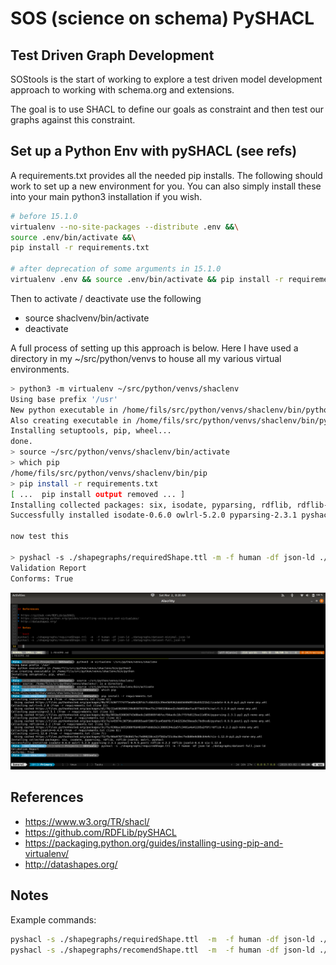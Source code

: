 # SOS (science on schema) PySHACL 

## Test Driven Graph Development

SOStools is the start of working to explore a test driven model development
approach to working with schema.org and extensions.

The goal is to use SHACL to define our goals as constraint and then
test our graphs against this constraint.  

## Set up a Python Env with pySHACL (see refs)

A requirements.txt provides all the needed pip installs.  The following
should work to set up a new environment for you.  You can also simply install 
these into your main python3 installation if you wish.

```bash
# before 15.1.0
virtualenv --no-site-packages --distribute .env &&\
source .env/bin/activate &&\
pip install -r requirements.txt

# after deprecation of some arguments in 15.1.0
virtualenv .env && source .env/bin/activate && pip install -r requirements.txt
```

Then to activate / deactivate use the following

* source shaclvenv/bin/activate
* deactivate

A full process of setting up this approach is below.  Here I have used 
a directory in my ~/src/python/venvs to house all my various virtual environments. 

```bash
> python3 -m virtualenv ~/src/python/venvs/shaclenv
Using base prefix '/usr'
New python executable in /home/fils/src/python/venvs/shaclenv/bin/python3
Also creating executable in /home/fils/src/python/venvs/shaclenv/bin/python
Installing setuptools, pip, wheel...
done.
> source ~/src/python/venvs/shaclenv/bin/activate
> which pip
/home/fils/src/python/venvs/shaclenv/bin/pip
> pip install -r requirements.txt
[ ...  pip install output removed ... ]
Installing collected packages: six, isodate, pyparsing, rdflib, rdflib-jsonld, owlrl, pyshacl
Successfully installed isodate-0.6.0 owlrl-5.2.0 pyparsing-2.3.1 pyshacl-0.9.9.post1 rdflib-4.2.2 rdflib-jsonld-0.4.0 six-1.12.0

now test this

> pyshacl -s ./shapegraphs/requiredShape.ttl -m -f human -df json-ld ./datagraphs/dataset-full.json-ld
Validation Report
Conforms: True
```

![alt install](./media/venvSetup.png "Install example")


## References

* https://www.w3.org/TR/shacl/
* https://github.com/RDFLib/pySHACL
* https://packaging.python.org/guides/installing-using-pip-and-virtualenv/
* http://datashapes.org/

## Notes

Example commands:
```bash
pyshacl -s ./shapegraphs/requiredShape.ttl  -m  -f human -df json-ld ./datagraphs/dataset-minimal.json-ld
pyshacl -s ./shapegraphs/recomendShape.ttl  -m  -f human -df json-ld ./datagraphs/dataset-full.json-ld

```

